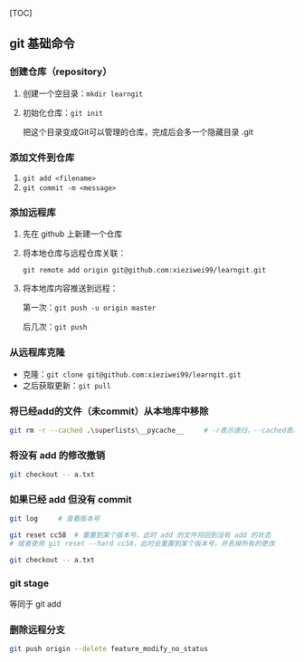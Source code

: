 [TOC]



## git 基础命令

### 创建仓库（repository）

1. 创建一个空目录：`mkdir learngit`

2. 初始化仓库：`git init`

   把这个目录变成Git可以管理的仓库，完成后会多一个隐藏目录 .git

### 添加文件到仓库

1. `git add <filename>`
2. `git commit -m <message>`

### 添加远程库

1. 先在 github 上新建一个仓库

2. 将本地仓库与远程仓库关联：

   `git remote add origin git@github.com:xieziwei99/learngit.git`

3. 将本地库内容推送到远程：

   第一次：`git push -u origin master`

   后几次：`git push`

### 从远程库克隆

- 克隆：`git clone git@github.com:xieziwei99/learngit.git`
- 之后获取更新：`git pull`

### 将已经add的文件（未commit）从本地库中移除

```sh
git rm -r --cached .\superlists\__pycache__		# -r表示递归，--cached表示不删除本地文件
```



### 将没有 add 的修改撤销

```sh
git checkout -- a.txt
```



### 如果已经 add 但没有 commit

```sh
git log		# 查看版本号

git reset cc58	# 重置到某个版本号，此时 add 的文件将回到没有 add 的状态
# 或者使用 git reset --hard cc58，此时会重置到某个版本号，并丢掉所有的更改

git checkout -- a.txt
```



### git stage

等同于 git add



### 删除远程分支

```sh
git push origin --delete feature_modify_no_status
```

